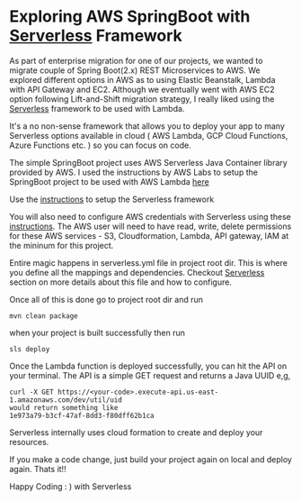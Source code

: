 # Exploring AWS SpringBoot with [Serverless](https://www.serverless.com/) Framework 

As part of enterprise migration for one of our projects, we wanted to migrate couple of Spring Boot(2.x) REST Microservices to AWS. We explored different options in AWS as to using Elastic Beanstalk, Lambda with API Gateway and EC2. Although we eventually went with AWS EC2 option following Lift-and-Shift migration strategy, I really liked using the [Serverless](https://www.serverless.com/)  framework to be used with Lambda. 

It's a no non-sense framework that allows you to deploy your app to many Serverless options available in cloud ( AWS Lambda, GCP Cloud Functions, Azure Functions etc. ) so you can focus on code. 

The simple SpringBoot project uses AWS Serverless Java Container library provided by AWS. 
I used the instructions by AWS Labs to setup the SpringBoot project to be used with AWS Lambda  [here](https://github.com/awslabs/aws-serverless-java-container/wiki/Quick-start---Spring-Boot) 

Use the [instructions](https://www.serverless.com/framework/docs/getting-started/) to setup the Serverless framework 

You will also need to configure AWS credentials with Serverless using these [instructions](https://www.serverless.com/framework/docs/providers/aws/cli-reference/config-credentials/). The AWS user will need to have read, write, delete permissions for these AWS services - S3, Cloudformation, Lambda, API gateway, IAM at the mininum for this project. 

Entire magic happens in serverless.yml file in project root dir. This is where you define all the mappings and dependencies. Checkout [Serverless](https://www.serverless.com/framework/docs/providers/aws/guide/serverless.yml/#serverlessyml-reference/) section on more details about this file and how to configure. 

Once all of this is done go to project root dir and run 
```
mvn clean package
```
when your project is built successfully then run 
```
sls deploy
```
Once the Lambda function is deployed successfully, you can hit the API on your terminal. The API is a simple GET request and returns a Java UUID 
e,g,
```
curl -X GET https://<your-code>.execute-api.us-east-1.amazonaws.com/dev/util/uid
would return something like
1e973a79-b3cf-47af-8dd3-f80dff62b1ca
```
Serverless internally uses cloud formation to create and deploy your resources. 

If you make a code change, just build your project again on local and deploy again.  Thats it!! 

Happy Coding : ) with Serverless

